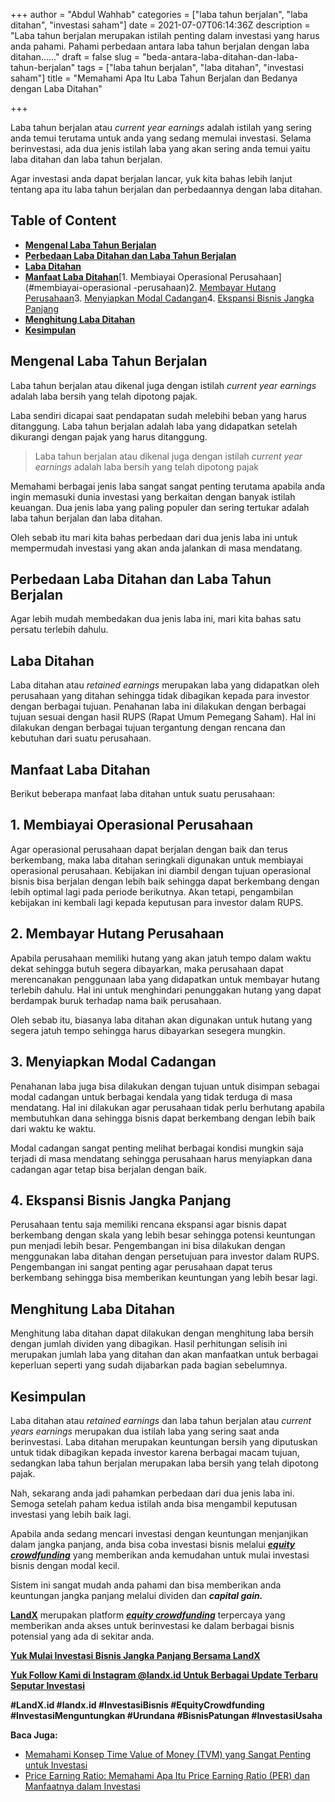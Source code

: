 +++
author = "Abdul Wahhab"
categories = ["laba tahun berjalan", "laba ditahan", "investasi saham"]
date = 2021-07-07T06:14:36Z
description = "Laba tahun berjalan merupakan istilah penting dalam investasi yang harus anda pahami. Pahami perbedaan antara laba tahun berjalan dengan laba ditahan......"
draft = false
slug = "beda-antara-laba-ditahan-dan-laba-tahun-berjalan"
tags = ["laba tahun berjalan", "laba ditahan", "investasi saham"]
title = "Memahami Apa Itu Laba Tahun Berjalan dan Bedanya dengan Laba Ditahan"

+++


Laba tahun berjalan atau _current year earnings_ adalah istilah yang sering anda temui terutama untuk anda yang sedang memulai investasi. Selama berinvestasi, ada dua jenis istilah laba yang akan sering anda temui yaitu laba ditahan dan laba tahun berjalan.

Agar investasi anda dapat berjalan lancar,  yuk kita bahas lebih lanjut tentang apa itu laba tahun berjalan dan perbedaannya dengan laba ditahan.

## Table of Content

* **[Mengenal Laba Tahun Berjalan](#mengenal-laba-tahun-berjalan)**
* **[Perbedaan Laba Ditahan dan Laba Tahun Berjalan](#perbedaan-laba-ditahan-dan-laba-tahun-berjalan)**
* **[Laba Ditahan](#laba-ditahan)**
* **[Manfaat Laba Ditahan](#manfaat-laba-ditahan)**[1. Membiayai Operasional Perusahaan](#membiayai-operasional -perusahaan)2. [Membayar Hutang Perusahaan](#membayar-hutang-perusahaan)3. [Menyiapkan Modal Cadangan](#menyiapkan-modal-cadangan)4. [Ekspansi Bisnis Jangka Panjang](#ekspansi-bisnis-jangka-panjang)
* **[Menghitung Laba Ditahan](#menghitung-laba-ditahan)**
* **[Kesimpulan](#kesimpulan)**

## Mengenal Laba Tahun Berjalan

Laba tahun berjalan atau dikenal juga dengan istilah _current year earnings_ adalah laba bersih yang telah dipotong pajak.

Laba sendiri dicapai saat pendapatan sudah melebihi beban yang harus ditanggung. Laba tahun berjalan adalah laba yang didapatkan setelah dikurangi dengan pajak yang harus ditanggung.

> Laba tahun berjalan atau dikenal juga dengan istilah _current year earnings_ adalah laba bersih yang telah dipotong pajak

Memahami berbagai jenis laba sangat sangat penting terutama apabila anda ingin memasuki dunia investasi yang berkaitan dengan banyak istilah keuangan. Dua jenis laba yang paling populer dan sering tertukar adalah laba tahun berjalan dan laba ditahan.

Oleh sebab itu mari kita bahas perbedaan dari dua jenis laba ini untuk mempermudah investasi yang akan anda jalankan di masa mendatang.

## Perbedaan Laba Ditahan dan Laba Tahun Berjalan

Agar lebih mudah membedakan dua jenis laba ini, mari kita bahas satu persatu terlebih dahulu.

## Laba Ditahan

Laba ditahan atau _retained earnings_ merupakan laba yang didapatkan oleh perusahaan yang ditahan sehingga tidak dibagikan kepada para investor dengan berbagai tujuan. Penahanan laba ini dilakukan dengan berbagai tujuan sesuai dengan hasil RUPS (Rapat Umum Pemegang Saham). Hal ini dilakukan dengan berbagai tujuan tergantung dengan rencana dan kebutuhan dari suatu perusahaan.

## Manfaat Laba Ditahan

Berikut beberapa manfaat laba ditahan untuk suatu perusahaan:

## 1. Membiayai Operasional Perusahaan
Agar operasional perusahaan dapat berjalan dengan baik dan terus berkembang, maka laba ditahan seringkali digunakan untuk membiayai operasional perusahaan. Kebijakan ini diambil dengan tujuan operasional bisnis bisa  berjalan dengan lebih baik sehingga dapat berkembang dengan lebih optimal lagi pada periode berikutnya. Akan tetapi, pengambilan kebijakan ini kembali lagi kepada keputusan para investor dalam RUPS.

## 2. Membayar Hutang Perusahaan
Apabila perusahaan memiliki hutang yang akan jatuh tempo dalam waktu dekat sehingga butuh segera dibayarkan, maka perusahaan dapat merencanakan penggunaan laba yang didapatkan untuk membayar hutang terlebih dahulu. Hal ini untuk menghindari penunggakan hutang yang dapat berdampak buruk terhadap nama baik perusahaan. 

Oleh sebab itu, biasanya laba ditahan akan digunakan untuk hutang yang segera jatuh tempo sehingga harus dibayarkan sesegera mungkin.

## 3. Menyiapkan Modal Cadangan
Penahanan laba juga bisa dilakukan dengan tujuan untuk disimpan sebagai modal cadangan untuk berbagai kendala yang tidak terduga di masa mendatang. Hal ini dilakukan agar perusahaan tidak perlu berhutang apabila membutuhkan dana sehingga bisnis dapat berkembang dengan lebih baik dari waktu ke waktu. 

Modal cadangan sangat penting melihat berbagai kondisi mungkin saja terjadi di masa mendatang sehingga perusahaan harus menyiapkan dana cadangan agar tetap bisa berjalan dengan baik.

## 4. Ekspansi Bisnis Jangka Panjang
Perusahaan tentu saja memiliki rencana ekspansi agar bisnis dapat berkembang dengan skala yang lebih besar sehingga potensi keuntungan pun menjadi lebih besar. Pengembangan ini bisa dilakukan dengan menggunakan laba ditahan dengan persetujuan para investor dalam RUPS. Pengembangan ini sangat penting agar perusahaan dapat terus berkembang sehingga bisa memberikan keuntungan yang lebih besar lagi.

## Menghitung Laba Ditahan

Menghitung laba ditahan dapat dilakukan dengan menghitung laba bersih dengan jumlah dividen yang dibagikan. Hasil perhitungan selisih ini merupakan jumlah laba yang ditahan dan akan manfaatkan untuk berbagai keperluan seperti yang sudah dijabarkan pada bagian sebelumnya.

## Kesimpulan

Laba ditahan atau _retained earnings_ dan laba tahun berjalan atau _current years earnings_ merupakan dua istilah laba yang sering saat anda berinvestasi. Laba ditahan merupakan keuntungan bersih yang diputuskan untuk tidak dibagikan kepada investor karena berbagai macam tujuan, sedangkan laba tahun berjalan merupakan laba bersih yang telah dipotong pajak.

Nah, sekarang anda jadi pahamkan perbedaan dari dua jenis laba ini. Semoga setelah paham kedua istilah anda bisa mengambil keputusan investasi yang lebih baik lagi.

Apabila anda sedang mencari investasi dengan keuntungan menjanjikan dalam jangka panjang, anda bisa coba investasi bisnis melalui _**[equity crowdfunding](https://landx.id/)**_ yang memberikan anda kemudahan untuk mulai investasi bisnis dengan modal kecil.

Sistem ini sangat mudah anda pahami dan bisa memberikan anda keuntungan jangka panjang melalui dividen dan _**capital gain.**_

**[LandX](https://landx.id/)** merupakan platform _**[equity crowdfunding](https://landx.id/)**_ terpercaya yang memberikan anda akses untuk berinvestasi ke dalam berbagai bisnis potensial yang ada di sekitar anda.

**[Yuk Mulai Investasi Bisnis Jangka Panjang Bersama LandX](https://landx.id/project/index.html)**

[**Yuk Follow Kami di Instagram @landx.id Untuk Berbagai Update Terbaru Seputar Investasi**](https://www.instagram.com/landx.id/?utm_medium=copy_link)

**#LandX.id    #landx.id    #InvestasiBisnis    #EquityCrowdfunding    #InvestasiMenguntungkan    #Urundana    #BisnisPatungan    #InvestasiUsaha**

**Baca Juga:**

* [Memahami Konsep Time Value of Money (TVM) yang Sangat Penting untuk Investasi](https://landx.id/blog/time-value-of-money-adalah/)
* [Price Earning Ratio: Memahami Apa Itu Price Earning Ratio (PER) dan Manfaatnya dalam Investasi](https://landx.id/blog/price-earning-ratio-adalah/)

